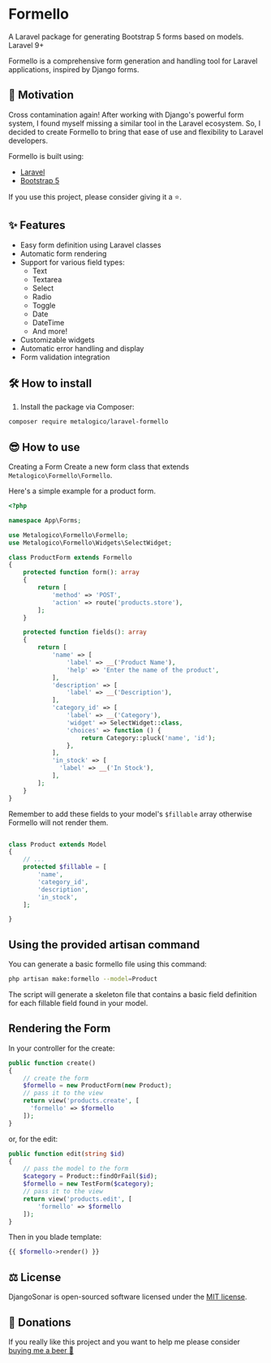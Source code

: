 # Formello

A Laravel package for generating Bootstrap 5 forms based on models. Laravel 9+

Formello is a comprehensive form generation and handling tool for Laravel applications, inspired by Django forms.

## 🎉 Motivation

Cross contamination again! After working with Django's powerful form system, I found myself missing a similar tool in the Laravel ecosystem. So, I decided to create Formello to bring that ease of use and flexibility to Laravel developers.

Formello is built using:
- [Laravel](https://laravel.com/)
- [Bootstrap 5](https://getbootstrap.com/)

If you use this project, please consider giving it a ⭐.

## ✨ Features

- Easy form definition using Laravel classes
- Automatic form rendering
- Support for various field types:
  - Text
  - Textarea
  - Select
  - Radio
  - Toggle
  - Date
  - DateTime
  - And more!
- Customizable widgets
- Automatic error handling and display
- Form validation integration

## 🛠️ How to install 

1. Install the package via Composer:

```bash
composer require metalogico/laravel-formello
```

## 😎 How to use

Creating a Form
Create a new form class that extends `Metalogico\Formello\Formello`.

Here's a simple example for a product form.

```php
<?php

namespace App\Forms;

use Metalogico\Formello\Formello;
use Metalogico\Formello\Widgets\SelectWidget;

class ProductForm extends Formello
{
    protected function form(): array
    {
        return [
            'method' => 'POST',
            'action' => route('products.store'),
        ];
    }

    protected function fields(): array
    {
        return [
            'name' => [
                'label' => __('Product Name'),
                'help' => 'Enter the name of the product',
            ],
            'description' => [
                'label' => __('Description'),
            ],
            'category_id' => [
                'label' => __('Category'),
                'widget' => SelectWidget::class,
                'choices' => function () {
                    return Category::pluck('name', 'id');
                },
            ],
            'in_stock' => [
              'label' => __('In Stock'),
            ],
        ];
    }
}
```

Remember to add these fields to your model's `$fillable` array otherwise Formello will not render them.

```php

class Product extends Model
{
    // ...
    protected $fillable = [
        'name',
        'category_id',
        'description',
        'in_stock',
    ];

}
```

## Using the provided artisan command

You can generate a basic formello file using this command:

```bash
php artisan make:formello --model=Product
```

The script will generate a skeleton file that contains a basic field definition 
for each fillable field found in your model.


## Rendering the Form

In your controller for the create:

```php
public function create()
{
    // create the form
    $formello = new ProductForm(new Product);
    // pass it to the view
    return view('products.create', [
      'formello' => $formello
    ]);
}
```

or, for the edit:

```php
public function edit(string $id)
{
    // pass the model to the form
    $category = Product::findOrFail($id);
    $formello = new TestForm($category);
    // pass it to the view
    return view('products.edit', [
        'formello' => $formello
    ]);
}
```

Then in you blade template:

```php
{{ $formello->render() }}
```


## ⚖️ License

DjangoSonar is open-sourced software licensed under the [MIT license](LICENSE.md).


## 🍺 Donations
If you really like this project and you want to help me please consider [buying me a beer 🍺](https://www.buymeacoffee.com/metalogico
) 